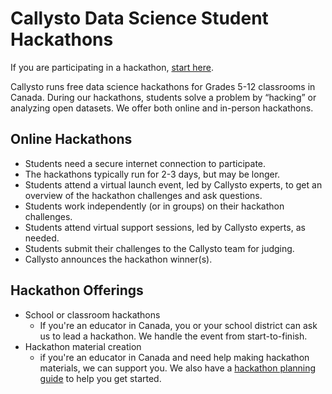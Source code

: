 # Callysto Data Science Student Hackathons

If you are participating in a hackathon, [start here](start.md).

Callysto runs free data science hackathons for Grades 5-12 classrooms in Canada. During our hackathons, students solve a problem by “hacking” or analyzing open datasets. We offer both online and in-person hackathons.

## Online Hackathons

* Students need a secure internet connection to participate.
* The hackathons typically run for 2-3 days, but may be longer.
* Students attend a virtual launch event, led by Callysto experts, to get an overview of the hackathon challenges and ask questions.
* Students work independently (or in groups) on their hackathon challenges.
* Students attend virtual support sessions, led by Callysto experts, as needed.
* Students submit their challenges to the Callysto team for judging.
* Callysto announces the hackathon winner(s).

## Hackathon Offerings

* School or classroom hackathons
  * If you're an educator in Canada, you or your school district can ask us to lead a hackathon. We handle the event from start-to-finish.
* Hackathon material creation
  * if you're an educator in Canada and need help making hackathon materials, we can support you. We also have a [hackathon planning guide](https://bit.ly/34yU5un) to help you get started.
